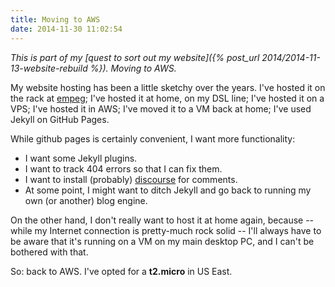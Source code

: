 ```yaml
---
title: Moving to AWS
date: 2014-11-30 11:02:54
---
```


*This is part of my [quest to sort out my website]({% post_url 2014/2014-11-13-website-rebuild %}).
Moving to AWS.*

My website hosting has been a little sketchy over the years. I've hosted it on
the rack at [empeg](http://www.empeg.com/); I've hosted it at home, on my DSL
line; I've hosted it on a VPS; I've hosted it in AWS; I've moved it to a VM
back at home; I've used Jekyll on GitHub Pages.

While github pages is certainly convenient, I want more functionality:

 - I want some Jekyll plugins.
 - I want to track 404 errors so that I can fix them.
 - I want to install (probably) [discourse](http://www.discourse.org/) for
 comments.
 - At some point, I might want to ditch Jekyll and go back to running my own
 (or another) blog engine.

On the other hand, I don't really want to host it at home again, because --
while my Internet connection is pretty-much rock solid -- I'll always have to
be aware that it's running on a VM on my main desktop PC, and I can't be
bothered with that.

So: back to AWS. I've opted for a **t2.micro** in US East.
